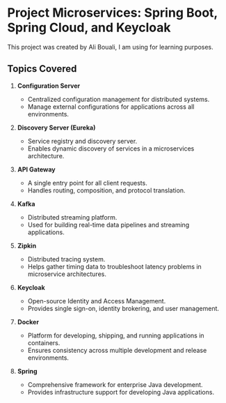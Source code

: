# Project Microservices: Spring Boot, Spring Cloud, and Keycloak

This project was created by Ali Bouali, I am using for learning purposes.

## Topics Covered

1. **Configuration Server**
   - Centralized configuration management for distributed systems.
   - Manage external configurations for applications across all environments.

2. **Discovery Server (Eureka)**
   - Service registry and discovery server.
   - Enables dynamic discovery of services in a microservices architecture.

3. **API Gateway**
   - A single entry point for all client requests.
   - Handles routing, composition, and protocol translation.

4. **Kafka**
   - Distributed streaming platform.
   - Used for building real-time data pipelines and streaming applications.

5. **Zipkin**
   - Distributed tracing system.
   - Helps gather timing data to troubleshoot latency problems in microservice architectures.

6. **Keycloak**
   - Open-source Identity and Access Management.
   - Provides single sign-on, identity brokering, and user management.

7. **Docker**
   - Platform for developing, shipping, and running applications in containers.
   - Ensures consistency across multiple development and release environments.

8. **Spring**
   - Comprehensive framework for enterprise Java development.
   - Provides infrastructure support for developing Java applications.

